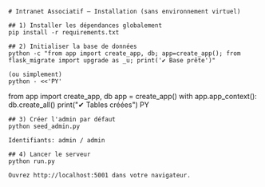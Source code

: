     # Intranet Associatif — Installation (sans environnement virtuel)

    ## 1) Installer les dépendances globalement
    pip install -r requirements.txt

    ## 2) Initialiser la base de données
    python -c "from app import create_app, db; app=create_app(); from flask_migrate import upgrade as _u; print('✔ Base prête')"

    (ou simplement)
    python - <<'PY'
from app import create_app, db
app = create_app()
with app.app_context():
    db.create_all()
print("✔ Tables créées")
PY

    ## 3) Créer l'admin par défaut
    python seed_admin.py

    Identifiants: admin / admin

    ## 4) Lancer le serveur
    python run.py

    Ouvrez http://localhost:5001 dans votre navigateur.
